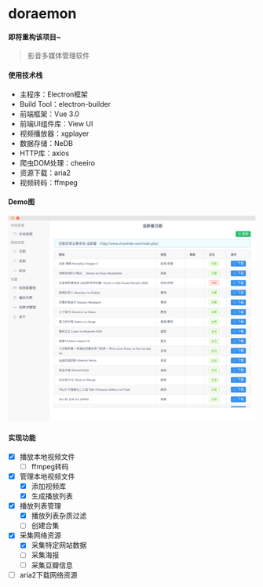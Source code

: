 # doraemon

#### 即将重构该项目~

> 影音多媒体管理软件

#### 使用技术栈
- 主程序：Electron框架
- Build Tool：electron-builder
- 前端框架：Vue 3.0
- 前端UI组件库：View UI
- 视频播放器：xgplayer
- 数据存储：NeDB
- HTTP库：axios
- 爬虫DOM处理：cheeiro
- 资源下载：aria2
- 视频转码：ffmpeg

#### Demo图
![image](https://github.com/william-sv/doraemon/blob/master/doc/demo.png)

#### 实现功能
- [x] 播放本地视频文件
  - [ ] ffmpeg转码
- [x] 管理本地视频文件
  - [x] 添加视频库
  - [x] 生成播放列表
- [x] 播放列表管理
  - [x] 播放列表杂质过滤
  - [ ] 创建合集
- [x] 采集网络资源
  - [x] 采集特定网站数据
  - [ ] 采集海报
  - [ ] 采集豆瓣信息
- [ ] aria2下载网络资源
